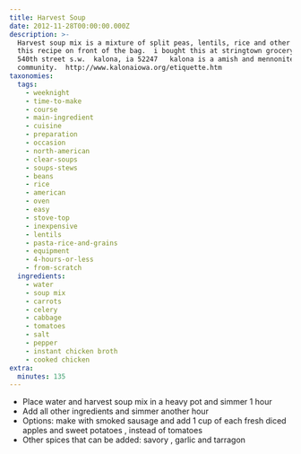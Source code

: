 ```yaml
---
title: Harvest Soup
date: 2012-11-28T00:00:00.000Z
description: >-
  Harvest soup mix is a mixture of split peas, lentils, rice and other grains.
  this recipe on front of the bag.  i bought this at stringtown grocery 2266
  540th street s.w.  kalona, ia 52247   kalona is a amish and mennonite
  community.  http://www.kalonaiowa.org/etiquette.htm
taxonomies:
  tags:
    - weeknight
    - time-to-make
    - course
    - main-ingredient
    - cuisine
    - preparation
    - occasion
    - north-american
    - clear-soups
    - soups-stews
    - beans
    - rice
    - american
    - oven
    - easy
    - stove-top
    - inexpensive
    - lentils
    - pasta-rice-and-grains
    - equipment
    - 4-hours-or-less
    - from-scratch
  ingredients:
    - water
    - soup mix
    - carrots
    - celery
    - cabbage
    - tomatoes
    - salt
    - pepper
    - instant chicken broth
    - cooked chicken
extra:
  minutes: 135
---
```

 - Place water and harvest soup mix in a heavy pot and simmer 1 hour
 - Add all other ingredients and simmer another hour
 - Options: make with smoked sausage and add 1 cup of each fresh diced apples and sweet potatoes , instead of tomatoes
 - Other spices that can be added: savory , garlic and tarragon

